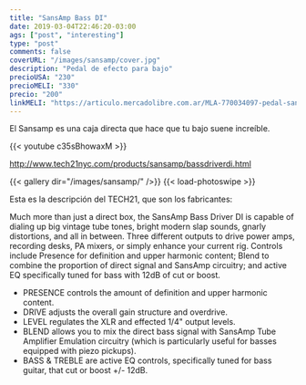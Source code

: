 ```yaml
---
title: "SansAmp Bass DI"
date: 2019-03-04T22:46:20-03:00
ags: ["post", "interesting"]
type: "post"
comments: false
coverURL: "/images/sansamp/cover.jpg"
description: "Pedal de efecto para bajo"
precioUSA: "230"
precioMELI: "330"
precio: "200"
linkMELI: "https://articulo.mercadolibre.com.ar/MLA-770034097-pedal-sansamp-bass-driver-di-tech21-nyc-_JM"
---
```


El Sansamp es una caja directa que hace que tu bajo suene increíble. 


{{< youtube c35sBhowaxM >}}

http://www.tech21nyc.com/products/sansamp/bassdriverdi.html


{{< gallery dir="/images/sansamp/" />}} {{< load-photoswipe >}}

Esta es la descripción del TECH21, que son los fabricantes:

Much more than just a direct box, the SansAmp Bass Driver DI is capable of dialing up big vintage tube tones, bright modern slap sounds, gnarly distortions, and all in between. Three different outputs to drive power amps, recording desks, PA mixers, or simply enhance your current rig. Controls include Presence for definition and upper harmonic content; Blend to combine the proportion of direct signal and SansAmp circuitry; and active EQ specifically tuned for bass with 12dB of cut or boost.

* PRESENCE controls the amount of definition and upper harmonic content.
* DRIVE adjusts the overall gain structure and overdrive.
* LEVEL	regulates the XLR and effected 1/4" output levels.
* BLEND	allows you to mix the direct bass signal with SansAmp Tube Amplifier Emulation circuitry (which is particularly useful for basses equipped with piezo pickups).
* BASS & TREBLE	are active EQ controls, specifically tuned for bass guitar, that cut or boost +/- 12dB.

